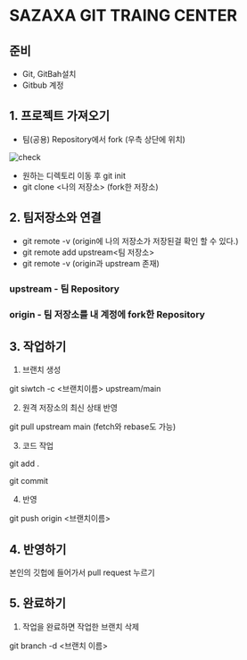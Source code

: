 # SAZAXA GIT TRAING CENTER

## 준비
- Git, GitBah설치
- Gitbub 계정

## 1. 프로젝트 가져오기

- 팀(공용) Repository에서 fork (우측 상단에 위치)

![check](https://s3-us-west-2.amazonaws.com/secure.notion-static.com/723cd596-52b2-47f4-9de0-2054e2497e08/Untitled.png)

- 원하는 디렉토리 이동 후 git init
- git clone <나의 저장소> (fork한 저장소)

## 2. 팀저장소와 연결

- git remote -v (origin에 나의 저장소가 저장된걸 확인 할 수 있다.)
- git remote add upstream<팀 저장소>
- git remote -v (origin과 upstream 존재)

### upstream - 팀 Repository

### origin - 팀 저장소를 내 계정에 fork한 Repository

## 3. 작업하기

1. 브랜치 생성

git siwtch -c <브랜치이름> upstream/main

2. 원격 저장소의 최신 상태 반영

git pull upstream main (fetch와 rebase도 가능)

3. 코드 작업

git add . 

git commit

4. 반영

git push origin <브랜치이름>

## 4. 반영하기

본인의 깃헙에 들어가서 pull request 누르기

## 5. 완료하기

1. 작업을 완료하면 작업한 브랜치 삭제

git branch -d <브랜치 이름>
